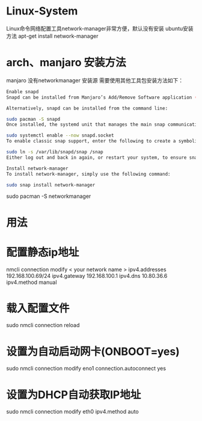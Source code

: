 # Linux-System

Linux命令网络配置工具network-manager非常方便，默认没有安装
ubuntu安装方法
apt-get install network-manager
# arch、manjaro 安装方法
manjaro 没有networkmanager 安装源 需要使用其他工具包安装方法如下：
```bash
Enable snapd
Snapd can be installed from Manjaro’s Add/Remove Software application (Pamac), found in the launch menu. From the application, search for snapd, select the result, and click Apply.

Alternatively, snapd can be installed from the command line:

sudo pacman -S snapd
Once installed, the systemd unit that manages the main snap communication socket needs to be enabled:

sudo systemctl enable --now snapd.socket
To enable classic snap support, enter the following to create a symbolic link between /var/lib/snapd/snap and /snap:

sudo ln -s /var/lib/snapd/snap /snap
Either log out and back in again, or restart your system, to ensure snap’s paths are updated correctly.

Install network-manager
To install network-manager, simply use the following command:

sudo snap install network-manager
```
sudo pacman -S networkmanager
# 用法
# 配置静态ip地址

nmcli connection modify < your network name > ipv4.addresses 192.168.100.69/24 ipv4.gateway 192.168.100.1 ipv4.dns 10.80.36.6 ipv4.method manual

# 载入配置文件
sudo nmcli connection reload

# 设置为自动启动网卡(ONBOOT=yes)
sudo nmcli connection modify eno1 connection.autoconnect yes
# 设置为DHCP自动获取IP地址
sudo nmcli connection modify eth0 ipv4.method auto

